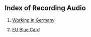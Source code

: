 ## Index of Recording Audio

1. [Working in Germany](https://soundcloud.com/tom-jones-110/working-in-germany)

2. [EU Blue Card](https://soundcloud.com/tom-jones-110/eu-blue-card)
